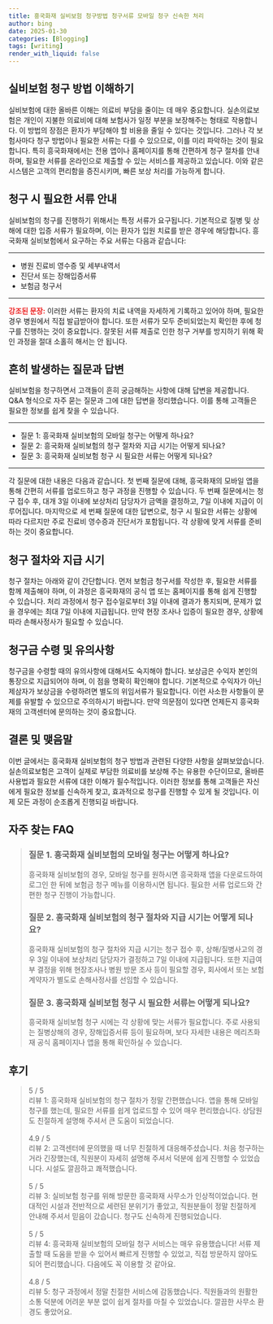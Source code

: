 ```yaml
---
title: 흥국화재 실비보험 청구방법 청구서류 모바일 청구 신속한 처리
author: bing
date: 2025-01-30
categories: [Blogging]
tags: [writing]
render_with_liquid: false
---
```



<h2 id='실비보험 청구 방법 이해하기'>실비보험 청구 방법 이해하기</h2>

<p>실비보험에 대한 올바른 이해는 의료비 부담을 줄이는 데 매우 중요합니다. 실손의료보험은 개인이 지불한 의료비에 대해 보험사가 일정 부분을 보장해주는 형태로 작용합니다. 이 방법의 장점은 환자가 부담해야 할 비용을 줄일 수 있다는 것입니다. 그러나 각 보험사마다 청구 방법이나 필요한 서류는 다를 수 있으므로, 이를 미리 파악하는 것이 필요합니다. 특히 흥국화재에서는 전용 앱이나 홈페이지를 통해 간편하게 청구 절차를 안내하며, 필요한 서류를 온라인으로 제출할 수 있는 서비스를 제공하고 있습니다. 이와 같은 시스템은 고객의 편리함을 증진시키며, 빠른 보상 처리를 가능하게 합니다.</p>

<h2 id='청구 시 필요한 서류 안내'>청구 시 필요한 서류 안내</h2>

<p>실비보험의 청구를 진행하기 위해서는 특정 서류가 요구됩니다. 기본적으로 질병 및 상해에 대한 입증 서류가 필요하며, 이는 환자가 입원 치료를 받은 경우에 해당합니다. 흥국화재 실비보험에서 요구하는 주요 서류는 다음과 같습니다:</p>

<hr />

<ul>
    <li>병원 진료비 영수증 및 세부내역서</li>
    <li>진단서 또는 장해입증서류</li>
    <li>보험금 청구서</li>
</ul>

<hr />

<p><b><span style="color: #ee2323;">강조된 문장:</span></b> 이러한 서류는 환자의 치료 내역을 자세하게 기록하고 있어야 하며, 필요한 경우 병원에서 직접 발급받아야 합니다. 또한 서류가 모두 준비되었는지 확인한 후에 청구를 진행하는 것이 중요합니다. 잘못된 서류 제출로 인한 청구 거부를 방지하기 위해 확인 과정을 절대 소홀히 해서는 안 됩니다.</p>

<h2 id='흔히 발생하는 질문과 답변'>흔히 발생하는 질문과 답변</h2>

<p>실비보험을 청구하면서 고객들이 흔히 궁금해하는 사항에 대해 답변을 제공합니다. Q&A 형식으로 자주 묻는 질문과 그에 대한 답변을 정리했습니다. 이를 통해 고객들은 필요한 정보를 쉽게 찾을 수 있습니다.</p>

<hr />

<ul>
    <li>질문 1: 흥국화재 실비보험의 모바일 청구는 어떻게 하나요?</li>
    <li>질문 2: 흥국화재 실비보험의 청구 절차와 지급 시기는 어떻게 되나요?</li>
    <li>질문 3: 흥국화재 실비보험 청구 시 필요한 서류는 어떻게 되나요?</li>
</ul>

<hr />

<p>각 질문에 대한 내용은 다음과 같습니다. 첫 번째 질문에 대해, 흥국화재의 모바일 앱을 통해 간편히 서류를 업로드하고 청구 과정을 진행할 수 있습니다. 두 번째 질문에서는 청구 접수 후, 대개 3일 이내에 보상처리 담당자가 금액을 결정하고, 7일 이내에 지급이 이루어집니다. 마지막으로 세 번째 질문에 대한 답변으로, 청구 시 필요한 서류는 상황에 따라 다르지만 주로 진료비 영수증과 진단서가 포함됩니다. 각 상황에 맞게 서류를 준비하는 것이 중요합니다.</p>

<h2 id='청구 절차와 지급 시기'>청구 절차와 지급 시기</h2>

<p>청구 절차는 아래와 같이 간단합니다. 먼저 보험금 청구서를 작성한 후, 필요한 서류를 함께 제출해야 하며, 이 과정은 흥국화재의 공식 앱 또는 홈페이지를 통해 쉽게 진행할 수 있습니다. 처리 과정에서 청구 접수일로부터 3일 이내에 결과가 통지되며, 문제가 없을 경우에는 최대 7일 이내에 지급됩니다. 만약 현장 조사나 입증이 필요한 경우, 상황에 따라 손해사정사가 필요할 수 있습니다.</p>

<h2 id='청구금 수령 및 유의사항'>청구금 수령 및 유의사항</h2>

<p>청구금을 수령할 때의 유의사항에 대해서도 숙지해야 합니다. 보상금은 수익자 본인의 통장으로 지급되어야 하며, 이 점을 명확히 확인해야 합니다. 기본적으로 수익자가 아닌 제삼자가 보상금을 수령하려면 별도의 위임서류가 필요합니다. 이런 사소한 사항들이 문제를 유발할 수 있으므로 주의하시기 바랍니다. 만약 의문점이 있다면 언제든지 흥국화재의 고객센터에 문의하는 것이 중요합니다.</p>

<h2 id='결론 및 맺음말'>결론 및 맺음말</h2>

<p>이번 글에서는 흥국화재 실비보험의 청구 방법과 관련된 다양한 사항을 살펴보았습니다. 실손의료보험은 고객이 실제로 부담한 의료비를 보상해 주는 유용한 수단이므로, 올바른 사용법과 필요한 서류에 대한 이해가 필수적입니다. 이러한 정보를 통해 고객들은 자신에게 필요한 정보를 신속하게 찾고, 효과적으로 청구를 진행할 수 있게 될 것입니다. 이제 모든 과정이 순조롭게 진행되길 바랍니다.</p>


<h2 id='자주_찾는_FAQ'>자주 찾는 FAQ</h2>
<div itemscope="" itemtype="https://schema.org/FAQPage"> 
<blockquote> 
<div itemscope="" itemprop="mainEntity" itemtype="https://schema.org/Question"> 
<h3 itemprop="name">질문 1. 흥국화재 실비보험의 모바일 청구는 어떻게 하나요?</h3> 
<div itemscope="" itemprop="acceptedAnswer" itemtype="https://schema.org/Answer"> 
<span itemprop="text"> 
<p>흥국화재 실비보험의 경우, 모바일 청구를 원하시면 흥국화재 앱을 다운로드하여 로그인 한 뒤에 보험금 청구 메뉴를 이용하시면 됩니다. 필요한 서류 업로드와 간편한 청구 진행이 가능합니다.</p> 
</span> 
</div> 
</div> 

<div itemscope="" itemprop="mainEntity" itemtype="https://schema.org/Question"> 
<h3 itemprop="name">질문 2. 흥국화재 실비보험의 청구 절차와 지급 시기는 어떻게 되나요?</h3> 
<div itemscope="" itemprop="acceptedAnswer" itemtype="https://schema.org/Answer"> 
<span itemprop="text"> 
<p>흥국화재 실비보험의 청구 절차와 지급 시기는 청구 접수 후, 상해/질병사고의 경우 3일 이내에 보상처리 담당자가 결정하고 7일 이내에 지급됩니다. 또한 지급여부 결정을 위해 현장조사나 병원 방문 조사 등이 필요할 경우, 회사에서 또는 보험계약자가 별도로 손해사정사를 선임할 수 있습니다.</p> 
</span> 
</div> 
</div> 

<div itemscope="" itemprop="mainEntity" itemtype="https://schema.org/Question"> 
<h3 itemprop="name">질문 3. 흥국화재 실비보험 청구 시 필요한 서류는 어떻게 되나요?</h3> 
<div itemscope="" itemprop="acceptedAnswer" itemtype="https://schema.org/Answer"> 
<span itemprop="text"> 
<p>흥국화재 실비보험 청구 시에는 각 상황에 맞는 서류가 필요합니다. 주로 사용되는 질병상해의 경우, 장해입증서류 등이 필요하며, 보다 자세한 내용은 메리츠화재 공식 홈페이지나 앱을 통해 확인하실 수 있습니다.</p> 
</span> 
</div> 
</div> 

</blockquote> 
</div>
<h2 id='후기'>후기</h2>
<div itemscope itemtype="https://schema.org/Product">
  <blockquote>
  <div itemprop="review" itemscope itemtype="https://schema.org/Review">
      <div itemprop="reviewRating" itemscope itemtype="https://schema.org/Rating"> <span itemprop="ratingValue">5</span> / <span itemprop="bestRating">5</span> </div>
      <span itemprop="reviewBody">리뷰 1: 흥국화재 실비보험의 청구 절차가 정말 간편했습니다. 앱을 통해 모바일 청구를 했는데, 필요한 서류를 쉽게 업로드할 수 있어 매우 편리했습니다. 상담원도 친절하게 설명해 주셔서 큰 도움이 되었습니다.</span>
  </div>
  <br>
  <div itemprop="review" itemscope itemtype="https://schema.org/Review">
      <div itemprop="reviewRating" itemscope itemtype="https://schema.org/Rating"> <span itemprop="ratingValue">4.9</span> / <span itemprop="bestRating">5</span> </div>
      <span itemprop="reviewBody">리뷰 2: 고객센터에 문의했을 때 너무 친절하게 대응해주셨습니다. 처음 청구하는 거라 긴장했는데, 직원분이 자세히 설명해 주셔서 덕분에 쉽게 진행할 수 있었습니다. 시설도 깔끔하고 쾌적했습니다.</span>
  </div>
  <br>
  <div itemprop="review" itemscope itemtype="https://schema.org/Review">
      <div itemprop="reviewRating" itemscope itemtype="https://schema.org/Rating"> <span itemprop="ratingValue">5</span> / <span itemprop="bestRating">5</span> </div>
      <span itemprop="reviewBody">리뷰 3: 실비보험 청구를 위해 방문한 흥국화재 사무소가 인상적이었습니다. 현대적인 시설과 전반적으로 세련된 분위기가 좋았고, 직원분들이 정말 친절하게 안내해 주셔서 믿음이 갔습니다. 청구도 신속하게 진행되었습니다.</span>
  </div>
  <br>
  <div itemprop="review" itemscope itemtype="https://schema.org/Review">
      <div itemprop="reviewRating" itemscope itemtype="https://schema.org/Rating"> <span itemprop="ratingValue">5</span> / <span itemprop="bestRating">5</span> </div>
      <span itemprop="reviewBody">리뷰 4: 흥국화재 실비보험의 모바일 청구 서비스는 매우 유용했습니다! 서류 제출할 때 도움을 받을 수 있어서 빠르게 진행할 수 있었고, 직접 방문하지 않아도 되어 편리했습니다. 다음에도 꼭 이용할 것 같아요.</span>
  </div>
  <br>
  <div itemprop="review" itemscope itemtype="https://schema.org/Review">
      <div itemprop="reviewRating" itemscope itemtype="https://schema.org/Rating"> <span itemprop="ratingValue">4.8</span> / <span itemprop="bestRating">5</span> </div>
      <span itemprop="reviewBody">리뷰 5: 청구 과정에서 정말 친절한 서비스에 감동했습니다. 직원들과의 원활한 소통 덕분에 어려운 부분 없이 쉽게 절차를 마칠 수 있었습니다. 깔끔한 사무소 환경도 좋았어요.</span>
  </div>
  </blockquote>
</div>
